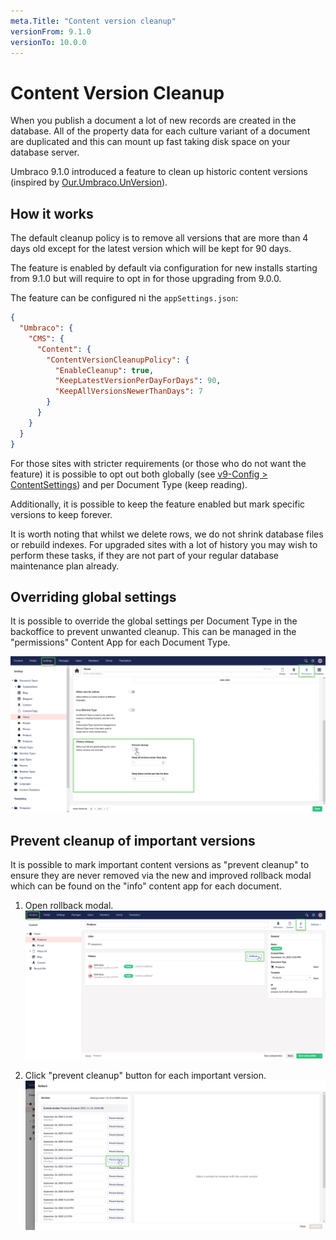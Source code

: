 ```yaml
---
meta.Title: "Content version cleanup"
versionFrom: 9.1.0
versionTo: 10.0.0
---
```


# Content Version Cleanup

When you publish a document a lot of new records are created in the database. All of the property data for each culture variant of a document are duplicated and this can mount up fast taking disk space on your database server.

Umbraco 9.1.0 introduced a feature to clean up historic content versions (inspired by [Our.Umbraco.UnVersion](https://our.umbraco.com/packages/website-utilities/unversion/)).

## How it works

The default cleanup policy is to remove all versions that are more than 4 days old except for the latest version which will be kept for 90 days.

The feature is enabled by default via configuration for new installs starting from 9.1.0 but will require to opt in for 
those upgrading from 9.0.0.

The feature can be configured ni the `appSettings.json`:

```json
{
  "Umbraco": {
    "CMS": {
      "Content": {
        "ContentVersionCleanupPolicy": {
          "EnableCleanup": true,
          "KeepLatestVersionPerDayForDays": 90,
          "KeepAllVersionsNewerThanDays": 7
        }
      }
    }
  }
}
```

For those sites with stricter requirements (or those who do not want the feature) it is possible to opt out both globally 
(see [v9-Config > ContentSettings](/documentation/Reference/v9-Config/ContentSettings/index.md#contentversioncleanuppolicy)) and per Document Type (keep reading).

Additionally, it is possible to keep the feature enabled but mark specific versions to keep forever.

It is worth noting that whilst we delete rows, we do not shrink database files or rebuild indexes. For upgraded sites with a lot
of history you may wish to perform these tasks, if they are not part of your regular database maintenance plan already.

## Overriding global settings

It is possible to override the global settings per Document Type in the backoffice to prevent unwanted cleanup. This can be managed in the "permissions"
Content App for each Document Type.

![Content Version Cleanup - document type overrides](images/per-doctype-override.png)

## Prevent cleanup of important versions

It is possible to mark important content versions as "prevent cleanup" to ensure they are never removed via the new and improved 
rollback modal which can be found on the "info" content app for each document.

1. Open rollback modal.
![Content Version Cleanup - prevent cleanup part 1](images/prevent-cleanup-part-1.png)

1. Click "prevent cleanup" button for each important version.
![Content Version Cleanup - prevent cleanup part 2](images/prevent-cleanup-part-2.png)
